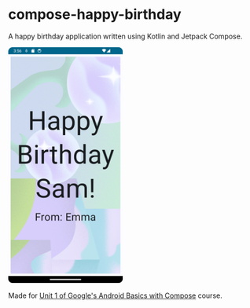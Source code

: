 # compose-happy-birthday
A happy birthday application written using Kotlin and Jetpack Compose.

<img src="/docs/Screenshot_20240302_235647.png" height="480">

Made for [Unit 1 of Google's Android Basics with Compose](https://developer.android.com/courses/android-basics-compose/unit-1) course.
